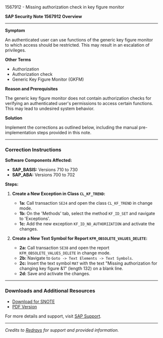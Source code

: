 1567912 - Missing authorization check in key figure monitor

**SAP Security Note 1567912 Overview**

---

**Symptom**

An authenticated user can use functions of the generic key figure monitor to which access should be restricted. This may result in an escalation of privileges.

**Other Terms**

- Authorization
- Authorization check
- Generic Key Figure Monitor (GKFM)

**Reason and Prerequisites**

The generic key figure monitor does not contain authorization checks for verifying an authenticated user's permissions to access certain functions. This may lead to undesired system behavior.

**Solution**

Implement the corrections as outlined below, including the manual pre-implementation steps provided in this note.

---

### **Correction Instructions**

**Software Components Affected:**
- **SAP_BASIS:** Versions 710 to 730
- **SAP_ABA:** Versions 700 to 702

**Steps:**

1. **Create a New Exception in Class `CL_KF_TREND`:**
    - **1a:** Call transaction `SE24` and open the class `CL_KF_TREND` in change mode.
    - **1b:** On the 'Methods' tab, select the method `KF_ID_SET` and navigate to 'Exceptions'.
    - **1c:** Add the new exception `KF_ID_NO_AUTHORIZATION` and activate the changes.

2. **Create a New Text Symbol for Report `KFM_OBSOLETE_VALUES_DELETE`:**
    - **2a:** Call transaction `SE38` and open the report `KFM_OBSOLETE_VALUES_DELETE` in change mode.
    - **2b:** Navigate to `Goto -> Text Elements -> Text Symbols`.
    - **2c:** Insert the text symbol `MAT` with the text "Missing authorization for changing key figure &1" (length 132) on a blank line.
    - **2d:** Save and activate the changes.

---

### **Downloads and Additional Resources**

- [Download for SNOTE](https://notesdownloads.sap.com/note/0040000009299772017)
- [PDF Version](https://userapps.support.sap.com/sap/support/sfm/notes/print/0001567912?language=en-US&token=B19520AF00D8C4DF0FE0EAAE3F2185B6)

For more details and support, visit [SAP Support](https://me.sap.com/).

---

*Credits to [Redrays](https://redrays.io) for support and provided information.*
